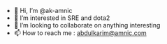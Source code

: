 - 👋 Hi, I’m @ak-amnic
- 👀 I’m interested in SRE and dota2
- 💞️ I’m looking to collaborate on anything interesting
- 📫 How to reach me : abdulkarim@amnic.com

<!---
ak-amnic/ak-amnic is a ✨ special ✨ repository because its `README.md` (this file) appears on your GitHub profile.
You can click the Preview link to take a look at your changes.
--->
